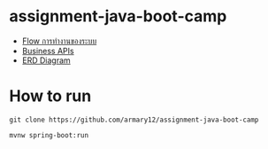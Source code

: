 # assignment-java-boot-camp

- [Flow การทำงานของระบบ](https://github.com/armary12/assignment-java-boot-camp/wiki#flow-%E0%B8%81%E0%B8%B2%E0%B8%A3%E0%B8%97%E0%B8%B3%E0%B8%87%E0%B8%B2%E0%B8%99%E0%B8%82%E0%B8%AD%E0%B8%87%E0%B8%A3%E0%B8%B0%E0%B8%9A%E0%B8%9A)
- [Business APIs](https://github.com/armary12/assignment-java-boot-camp/wiki/Business-APIs)
- [ERD Diagram](https://github.com/armary12/assignment-java-boot-camp/blob/develop/database/ERD.pdf)

# How to run

```
git clone https://github.com/armary12/assignment-java-boot-camp

mvnw spring-boot:run  
```
